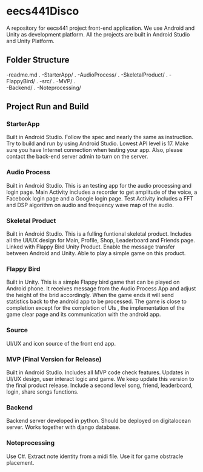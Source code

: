 # eecs441Disco

A repository for eecs441 project front-end application. We use Android and Unity as development platform. All the projects are built in Android Studio and Unity Platform. 

## Folder Structure
-readme.md . 
-StarterApp/ . 
-AudioProcess/ . 
-SkeletalProduct/ . 
-FlappyBird/ . 
-src/ . 
-MVP/ .  
-Backend/ . 
-Noteprocessing/

## Project Run and Build
### StarterApp
Built in Android Studio. Follow the spec and nearly the same as instruction. Try to build and run by using Android Studio. Lowest API level is 17. Make sure you have Internet connection when testing your app. Also, please contact the back-end server admin to turn on the server.

### Audio Process
Built in Android Studio. This is an testing app for the audio processing and login page. Main Activity includes a recorder to get amplitude of the voice, a Facebook login page and a Google login page. Test Activity includes a FFT and DSP algorithm on audio and frequency wave map of the audio.

### Skeletal Product
Built in Android Studio. This is a fulling funtional skeletal product. Includes all the UI/UX design for Main, Profile, Shop, Leaderboard and Friends page. Linked with Flappy Bird Unity Product. Enable the message transfer between Android and Unity. Able to play a simple game on this product.

### Flappy Bird
Built in Unity. This is a simple Flappy bird game that can be played on Android phone. It receives message from the Audio Process App and adjust the height of the brid accordingly. When the game ends it will send statistics back to the android app to be processed. The game is close to completion except for the completion of UIs , the implementation of the game clear page and its communication with the android app.

### Source
UI/UX and icon source of the front end app.

### MVP (Final Version for Release)
Built in Android Studio. Includes all MVP code check features. Updates in UI/UX design, user interact logic and game. We keep update this version to the final product release. Include a second level song, friend, leaderboard, login, share songs functions.

### Backend
Backend server developed in python. Should be deployed on digitalocean server. Works together with django database.

### Noteprocessing
Use C#. Extract note identity from a midi file. Use it for game obstracle placement.

